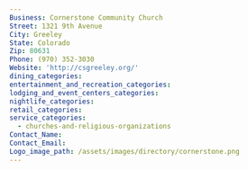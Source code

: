 ```yaml
---
Business: Cornerstone Community Church
Street: 1321 9th Avenue
City: Greeley
State: Colorado
Zip: 80631
Phone: (970) 352-3030
Website: 'http://csgreeley.org/'
dining_categories:
entertainment_and_recreation_categories:
lodging_and_event_centers_categories:
nightlife_categories:
retail_categories:
service_categories:
  - churches-and-religious-organizations
Contact_Name:
Contact_Email:
Logo_image_path: /assets/images/directory/cornerstone.png
---
```



